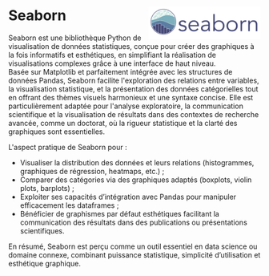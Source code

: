 # **Seaborn**<a href=",,/"><img align="right" src="../../assets/seabornLogo.svg" alt="Seaborn" height="64px"></a>
Seaborn est une bibliothèque Python de visualisation de données statistiques, conçue pour créer des graphiques à la fois informatifs et esthétiques, en simplifiant la réalisation de visualisations complexes grâce à une interface de haut niveau.  
Basée sur Matplotlib et parfaitement intégrée avec les structures de données Pandas, Seaborn facilite l'exploration des relations entre variables, la visualisation statistique, et la présentation des données catégorielles tout en offrant des thèmes visuels harmonieux et une syntaxe concise. Elle est particulièrement adaptée pour l'analyse exploratoire, la communication scientifique et la visualisation de résultats dans des contextes de recherche avancée, comme un doctorat, où la rigueur statistique et la clarté des graphiques sont essentielles.

L'aspect pratique de Seaborn pour :
* Visualiser la distribution des données et leurs relations (histogrammes, graphiques de régression, heatmaps, etc.) ;
* Comparer des catégories via des graphiques adaptés (boxplots, violin plots, barplots) ;
* Exploiter ses capacités d’intégration avec Pandas pour manipuler efficacement les dataframes ;
* Bénéficier de graphismes par défaut esthétiques facilitant la communication des résultats dans des publications ou présentations scientifiques.

En résumé, Seaborn est perçu comme un outil essentiel en data science ou domaine connexe, combinant puissance statistique, simplicité d’utilisation et esthétique graphique.